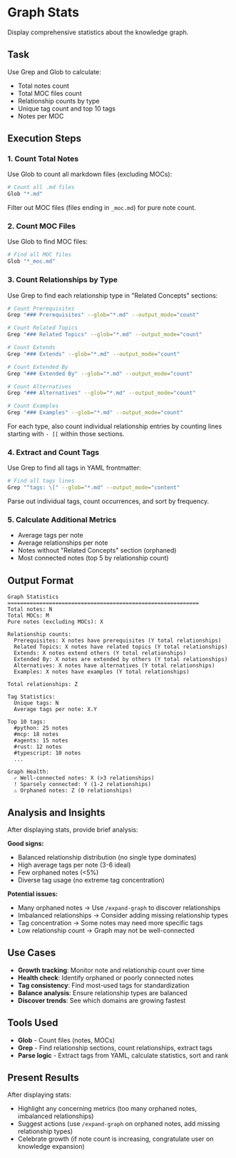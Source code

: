 # Graph Stats

Display comprehensive statistics about the knowledge graph.

## Task

Use Grep and Glob to calculate:
- Total notes count
- Total MOC files count
- Relationship counts by type
- Unique tag count and top 10 tags
- Notes per MOC

## Execution Steps

### 1. Count Total Notes

Use Glob to count all markdown files (excluding MOCs):
```bash
# Count all .md files
Glob "*.md"
```

Filter out MOC files (files ending in `_moc.md`) for pure note count.

### 2. Count MOC Files

Use Glob to find MOC files:
```bash
# Find all MOC files
Glob "*_moc.md"
```

### 3. Count Relationships by Type

Use Grep to find each relationship type in "Related Concepts" sections:

```bash
# Count Prerequisites
Grep "### Prerequisites" --glob="*.md" --output_mode="count"

# Count Related Topics
Grep "### Related Topics" --glob="*.md" --output_mode="count"

# Count Extends
Grep "### Extends" --glob="*.md" --output_mode="count"

# Count Extended By
Grep "### Extended By" --glob="*.md" --output_mode="count"

# Count Alternatives
Grep "### Alternatives" --glob="*.md" --output_mode="count"

# Count Examples
Grep "### Examples" --glob="*.md" --output_mode="count"
```

For each type, also count individual relationship entries by counting lines starting with `- [[` within those sections.

### 4. Extract and Count Tags

Use Grep to find all tags in YAML frontmatter:
```bash
# Find all tags lines
Grep "^tags: \[" --glob="*.md" --output_mode="content"
```

Parse out individual tags, count occurrences, and sort by frequency.

### 5. Calculate Additional Metrics

- Average tags per note
- Average relationships per note
- Notes without "Related Concepts" section (orphaned)
- Most connected notes (top 5 by relationship count)

## Output Format

```
Graph Statistics
============================================================
Total notes: N
Total MOCs: M
Pure notes (excluding MOCs): X

Relationship counts:
  Prerequisites: X notes have prerequisites (Y total relationships)
  Related Topics: X notes have related topics (Y total relationships)
  Extends: X notes extend others (Y total relationships)
  Extended By: X notes are extended by others (Y total relationships)
  Alternatives: X notes have alternatives (Y total relationships)
  Examples: X notes have examples (Y total relationships)

Total relationships: Z

Tag Statistics:
  Unique tags: N
  Average tags per note: X.Y

Top 10 tags:
  #python: 25 notes
  #mcp: 18 notes
  #agents: 15 notes
  #rust: 12 notes
  #typescript: 10 notes
  ...

Graph Health:
  ✓ Well-connected notes: X (>3 relationships)
  ! Sparsely connected: Y (1-2 relationships)
  ⚠ Orphaned notes: Z (0 relationships)
```

## Analysis and Insights

After displaying stats, provide brief analysis:

**Good signs:**
- Balanced relationship distribution (no single type dominates)
- High average tags per note (3-6 ideal)
- Few orphaned notes (<5%)
- Diverse tag usage (no extreme tag concentration)

**Potential issues:**
- Many orphaned notes → Use `/expand-graph` to discover relationships
- Imbalanced relationships → Consider adding missing relationship types
- Tag concentration → Some notes may need more specific tags
- Low relationship count → Graph may not be well-connected

## Use Cases

- **Growth tracking**: Monitor note and relationship count over time
- **Health check**: Identify orphaned or poorly connected notes
- **Tag consistency**: Find most-used tags for standardization
- **Balance analysis**: Ensure relationship types are balanced
- **Discover trends**: See which domains are growing fastest

## Tools Used

- **Glob** - Count files (notes, MOCs)
- **Grep** - Find relationship sections, count relationships, extract tags
- **Parse logic** - Extract tags from YAML, calculate statistics, sort and rank

## Present Results

After displaying stats:
- Highlight any concerning metrics (too many orphaned notes, imbalanced relationships)
- Suggest actions (use `/expand-graph` on orphaned notes, add missing relationship types)
- Celebrate growth (if note count is increasing, congratulate user on knowledge expansion)
